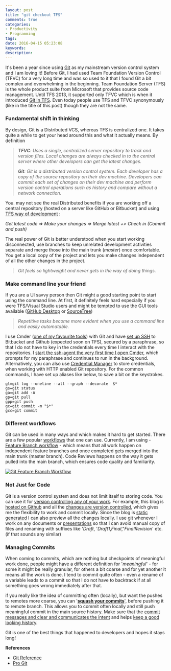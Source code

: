 ```yaml
---
layout: post
title: "git checkout TFS"
comments: true
categories: 
- Productivity
- Programming
tags: 
date: 2016-04-15 05:23:08 
keywords: 
description: 
---
```


It's been a year since using [Git](https://git-scm.com/) as my mainstream version control system and I am loving it! Before Git, I had used Team Foundation Version Control (TFVC) for a very long time and was so used to it that I found Git a bit complex and overwhelming in the beginning. Team Foundation Server (TFS) is the whole product suite from Microsoft that provides source code management. Until TFS 2013, it supported only TFVC which is when it introduced [Git in TFS](https://blogs.msdn.microsoft.com/mvpawardprogram/2013/11/13/git-for-tfs-2013/). Even today people use TFS and TFVC synonymously (like in the title of this post) though they are not the same.

### Fundamental shift in thinking ###

By design, Git is a Distributed VCS, whereas TFS is centralized one. It takes quite a while to get your head around this and what it actually means. By definition

> ***TFVC**: Uses a single, centralized server repository to track and version files. Local changes are always checked in to the central server where other developers can get the latest changes.*
> 
> ***Git**: Git is a distributed version control system. Each developer has a copy of the source repository on their dev machine. Developers can commit each set of changes on their dev machine and perform version control operations such as history and compare without a network connection.*


You. may not see the real Distributed benefits if you are working off a central repository (hosted on a server like GitHub or Bitbucket) and using [TFS way of development](https://www.atlassian.com/git/tutorials/comparing-workflows/centralized-workflow) :

*Get latest code => Make your changes => Merge latest +> Check in (*Commit and push*)*

The real power of Git is better understood when you start working disconnected, use branches to keep unrelated development activities separate and merge those into the main trunk (*master*) once comfortable. You get a local copy of the project and lets you make changes independent of all the other changes in the project.    

> *Git feels so lightweight and never gets in the way of doing things.*

### Make command line your friend ###

If you are a UI savvy person then Git might a good starting point to start using the command line. At first, it definitely feels hard especially if you were TFS/Visual Studio users and might be tempted to use the GUI tools available ([GitHub Desktop](https://desktop.github.com/) or [SourceTree](https://www.sourcetreeapp.com/))

> *Repetitive tasks become more evident when you use a command line and easily automatable.*

I use Cmder ([one of my favourite tools](http://www.rahulpnath.com/blog/tools-that-I-use/)) with Git and have [set up SSH](https://help.github.com/articles/generating-a-new-ssh-key-and-adding-it-to-the-ssh-agent/) to Bitbucket and Github (expected soon on TFS), secured by a paraphrase, so that I do not have to key in the credentials every time I interact with the repositories. I [start the ssh-agent the very first time I open Cmder](https://github.com/cmderdev/cmder/issues/193#issuecomment-63040989), which prompts for my paraphrase and continues to run in the background. Alternatively, you can also use [Credential Manager](https://github.com/Microsoft/Git-Credential-Manager-for-Windows) to store credentials, when working with HTTP enabled Git repository. For the common commands, I have set up aliases like below, to save a bit on the keystrokes.

``` text
gl=git log --oneline --all --graph --decorate  $*
gs=git status
ga=git add -A 
gp=git pull
gpp=git push 
gc=git commit -m "$*"  
gcc=git commit
```

### Different workflows ###

Git can be used in many ways and which makes it hard to get started. There are a few popular [workflows](https://www.atlassian.com/git/tutorials/comparing-workflows/) that one can use. Currently, I am using -  [Feature Branch workflow](https://www.atlassian.com/git/tutorials/comparing-workflows/feature-branch-workflow) -
which means that all work happen on independent feature branches and once completed gets merged into the main trunk (master branch). Code Reviews happens on the way it gets pulled into the main branch, which ensures code quality and familiarity.

<a href="https://www.atlassian.com/git/images/tutorials/collaborating/comparing-workflows/feature-branch-workflow/01.svg"><img class="center" alt="Git Feature Branch Workflow" src="/images/git_featurebranch_workflow.png" /></a>

### Not Just for Code ###

Git is a version control system and does not limit itself to storing code. You can use it for [version controlling any of your work](http://readwrite.com/2013/11/08/seven-ways-to-use-github-that-arent-coding/). For example, this blog is [hosted on Github](https://github.com/rahulpnath/rahulpnath.com) and all the [changes are version controlled](https://github.com/rahulpnath/rahulpnath.com/commits/master), which gives me the flexibility to work and commit locally. Since the blog is [static generated](http://www.rahulpnath.com/blog/static-generator-is-all-a-blog-needs-moving-to-octopress/) I can also preview all the changes locally. I use git whenever I work on any documents or [presentations](https://github.com/rahulpnath/Speaking) so that I can avoid manual copy of files and renaming with suffixes like '*Draft*, '*Draft1*,*Final*,"*FinalRevision*' etc. (if that sounds any similar)

### Managing Commits ###

When coming to commits, which are nothing but checkpoints of meaningful work done, people might have a different  definition for '*meaningful*' - for some it might be really granular, for others a bit coarse and for yet another it means all the work is done. I tend to commit quite often - even a rename of a variable leads to a commit so that I do not have to backtrack if at all something goes wrong immediately after that.

if you really like the idea of committing often (locally), but want the pushes to remotes more coarse, you can '**[squash your commits](http://stackoverflow.com/questions/5189560/squash-my-last-x-commits-together-using-git)**', before pushing it to remote branch. This allows you to commit often locally and still push  meaningful commit in the main source history. Make sure that the [commit messages and clear and communicates the intent](http://chris.beams.io/posts/git-commit/) and helps [keep a good looking history](http://megakemp.com/2014/08/14/the-importance-of-a-good-looking-history/).

Git is one of the best things that happened to developers and hopes it stays long!

**References**

- [Git Reference](http://gitref.org/index.html)   
- [Pro Git](https://git-scm.com/book/en/v2)
